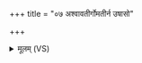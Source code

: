 +++
title = "०७ अश्वावतीर्गोमतीर्न उषासो"

+++
<details><summary>मूलम् (VS)</summary>

अश्वा॑वती॒र्गोम॑तीर्न उ॒षासो॑ वी॒रव॑तीः॒ सद॑मुच्छन्तु भ॒द्राः।  
घृ॒तं दुहा॑ना वि॒श्वतः॒ प्रपी॑ता यू॒यं पा॑त स्व॒स्तिभिः॒ सदा॑ नः ॥
</details>